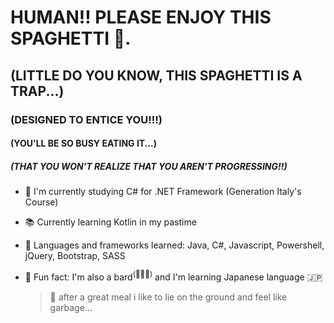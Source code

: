<h1>HUMAN!! PLEASE ENJOY THIS SPAGHETTI 🍝.</h1>
<h2>(LITTLE DO YOU KNOW, THIS SPAGHETTI IS A TRAP...)</h2>
<h3>(DESIGNED TO ENTICE YOU!!!)</h3>
<h4>(YOU'LL BE SO BUSY EATING IT...)</h4>
<h5>(THAT YOU WON'T REALIZE THAT YOU AREN'T PROGRESSING!!)</h5>


- :school: I'm currently studying C# for .NET Framework (Generation Italy's Course)
- :books: Currently learning Kotlin in my pastime
- :spaghetti: Languages and frameworks learned: Java, C#, Javascript, Powershell, jQuery, Bootstrap, SASS
- :dizzy: Fun fact: I'm also a bard<sup>(🎸🥁🎹)</sup> and I'm learning Japanese language 🇯🇵

  > 👻 after a great meal i like to lie on the ground and feel like garbage...

<!--
**skybru/skybru** is a ✨ _special_ ✨ repository because its `README.md` (this file) appears on your GitHub profile.

Here are some ideas to get you started:

- 🔭 I’m currently working on ...
- 🌱 I’m currently learning ...
- 👯 I’m looking to collaborate on ...
- 🤔 I’m looking for help with ...
- 💬 Ask me about ...
- 📫 How to reach me: ...
- 😄 Pronouns: ...
- ⚡ Fun fact: ...
-->

